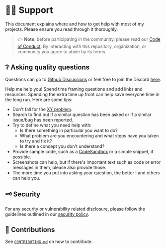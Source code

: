 # :raising_hand_man: Support

This document explains where and how to get help with most of my projects.
Please ensure you read through it thoroughly.

> :point_right: **Note**: before participating in the community, please read our
> [Code of Conduct][coc].
> By interacting with this repository, organization, or community you agree to
> abide by its terms.

## :grey_question: Asking quality questions

Questions can go to [Github Discussions][discussions] or feel free to join
the Discord [here][chat].

Help me help you! Spend time framing questions and add links and resources.
Spending the extra time up front can help save everyone time in the long run.
Here are some tips:

* Don't fall for the [XY problem][xy].
* Search to find out if a similar question has been asked or if a similar
  issue/bug has been reported.
* Try to define what you need help with:
    * Is there something in particular you want to do?
    * What problem are you encountering and what steps have you taken to try
        and fix it?
    * Is there a concept you don't understand?
* Provide sample code, such as a [CodeSandbox][cs] or a simple snippet, if
  possible.
* Screenshots can help, but if there's important text such as code or error
  messages in them, please also provide those.
* The more time you put into asking your question, the better I and others
  can help you.

## :old_key: Security

For any security or vulnerability related disclosure, please follow the
guidelines outlined in our [security policy][security].

## :handshake: Contributions

See [`CONTRIBUTING.md`][contributing] on how to contribute.

<!-- definitions -->
[coc]: https://github.com/lrstanley/go-ytdlp/blob/master/.github/CODE_OF_CONDUCT.md
[contributing]: https://github.com/lrstanley/go-ytdlp/blob/master/.github/CONTRIBUTING.md
[discussions]: https://github.com/lrstanley/go-ytdlp/discussions/categories/q-a
[issues]: https://github.com/lrstanley/go-ytdlp/issues/new/choose
[license]: https://github.com/lrstanley/go-ytdlp/blob/master/LICENSE
[pull-requests]: https://github.com/lrstanley/go-ytdlp/issues/new/choose
[security]: https://github.com/lrstanley/go-ytdlp/security/policy
[support]: https://github.com/lrstanley/go-ytdlp/blob/master/.github/SUPPORT.md

[xy]: https://meta.stackexchange.com/questions/66377/what-is-the-xy-problem/66378#66378
[chat]: https://liam.sh/chat
[cs]: https://codesandbox.io
